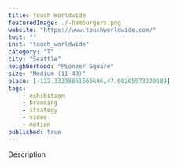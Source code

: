 ```yaml
---
title: Touch Worldwide
featuredImage: ./-hamburgers.png
website: "https://www.touchworldwide.com/"
twit: ""
inst: "touch_worldwide"
category: "T"
city: "Seattle"
neighborhood: "Pioneer Square"
size: "Medium (11-40)"
place: [-122.33238661565696,47.60265573230689]
tags:
    - exhibition
    - branding
    - strategy
    - video
    - motion
published: true
---
```


Description
